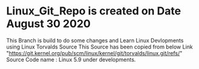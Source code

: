 # Linux_Git_Repo is created on Date August 30 2020 
This Branch is build to do some changes and Learn Linux Devlopments using Linux Torvalds Source
This Source has been copied from below Link
"https://git.kernel.org/pub/scm/linux/kernel/git/torvalds/linux.git/refs/"
Source Code name : Linux 5.9 under developments.

